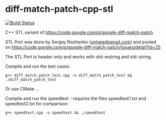 diff-match-patch-cpp-stl
========================

[![Build Status](https://travis-ci.org/ifeelmulan/diff-match-patch-cpp-stl.png)](https://travis-ci.org/ifeelmulan/diff-match-patch-cpp-stl)

C++ STL variant of https://code.google.com/p/google-diff-match-patch.

STL Port was done by Sergey Nozhenko (snhere@gmail.com) and posted on
https://code.google.com/p/google-diff-match-patch/issues/detail?id=25

The STL Port is header only and works with std::wstring and std::string.

Compile and run the test cases:

    g++ diff_match_patch_test.cpp -o diff_match_patch_test && ./diff_match_patch_test

Or use CMake ...

Compile and run the speedtest - requires the files speedtest1.txt and speedtest2.txt for comparison:

    g++ speedtest.cpp -o speedtest && ./speedtest
